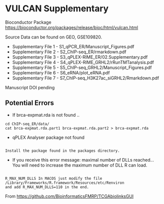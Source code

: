 # VULCAN Supplementary

Bioconductor Package https://bioconductor.org/packages/release/bioc/html/vulcan.html

Source Data can be found on GEO, GSE109820.

* Supplementary File 1 - S1_qPCR_ER/Manuscript_Figures.pdf
* Supplementary File 2 - S2_ChIP-seq_ER/rmarkdown.pdf
* Supplementary File 3 - S3_qPLEX-RIME_ER/02.Supplementary.pdf
* Supplementary File 4 - S4_qPLEX-RIME_GRHL2/rRunTMTanalysis.pdf
* Supplementary File 5 - S5_ChIP-seq_GRHL2/Manuscript_Figures.pdf
* Supplementary File 6 - S6_eRNA/plot_eRNA.pdf
* Supplementary File 7 - S7_ChIP-seq_H3K27ac_siGRHL2/Rmarkdown.pdf


Manuscript DOI pending

## Potential Errors

- If brca-expmat.rda is not found ..

```
cd ChIP-seq_ER/data/
cat brca-expmat.rda.part1 brca-expmat.rda.part2 > brca-expmat.rda
```

- qPLEX Analyser package not found

```

Install the package found in the packages directory.

```

- If you receive this error message: maximal number of DLLs reached... You will need to increase the maximum number of DLL R can load. 

```

R_MAX_NUM_DLLS In MACOS just modify the file /Library/Frameworks/R.framework/Resources/etc/Renviron 
and add R_MAX_NUM_DLLS=110 in the end.

```
From https://github.com/BioinformaticsFMRP/TCGAbiolinksGUI
